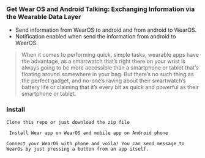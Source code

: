 ### Get Wear OS and Android Talking: Exchanging Information via the Wearable Data Layer

  - Send information from WearOS to android and from android to WearOS.
  - Notification enabled when send the information from android to WearOS.

> When it comes to performing quick, simple tasks, wearable apps have the advantage, as a smartwatch that’s right there on your wrist is always going to be more accessible than a smartphone or tablet that’s floating around somewhere in your bag.
But there’s no such thing as the perfect gadget, and no-one’s raving about their smartwatch’s battery life or claiming that it’s every bit as quick and powerful as their smartphone or tablet.

### Install
```Clone this repo or just download the zip file```

``` Install Wear app on WearOS and mobile app on Android phone```

```Connect your WearOS with phone and voila! You can send message to WearOs by just pressing a button from an app itself.```
